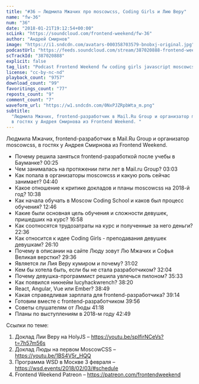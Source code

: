 ```yaml
---
title: "#36 – Людмила Мжачих про moscowcss, Coding Girls и Лию Веру"
name: "fw-36"
num: "36"
date: "2018-01-21T19:12:54+00:00"
scLink: "https://soundcloud.com/frontend-weekend/fw-36"
author: "Андрей Смирнов"
image: "https://i1.sndcdn.com/avatars-000358703579-bnobxj-original.jpg"
podcastUrl: "https://feeds.soundcloud.com/stream/387020888-frontend-weekend-fw-36.m4a"
scTrackId: "387020888"
explicit: false
tag_list: "Podcast Frontend Weekend fw coding girls javascript moscowcss"
license: "cc-by-nc-nd"
playback_count: "9757"
download_count: "99"
favoritings_count: "77"
reposts_count: "9"
comment_count: "7"
waveform_url: "https://w1.sndcdn.com/0NxPJZRpbWta_m.png"
subtitle:
  "Людмила Мжачих, frontend-разработчик в Mail.Ru Group и организатор moscowcss,
  в гостях у Андрея Смирнова из Frontend Weekend. "
---
```


Людмила Мжачих, frontend-разработчик в Mail.Ru Group и организатор moscowcss, в
гостях у Андрея Смирнова из Frontend Weekend.

- Почему решила заняться frontend-разработкой после учебы в Бауманке?
  <timecode sec="25">00:25</timecode>
- Чем занималась на протяжении пяти лет в Mail.ru Group?
  <timecode sec="183">03:03</timecode>
- Как попала в организаторы moscowcss и какую роль сейчас занимает?
  <timecode sec="280">04:40</timecode>
- Какое отношение к критике докладов и планы moscowcss на 2018-й год?
  <timecode sec="638">10:38</timecode>
- Как начала обучать в Moscow Coding School и каков был процесс обучения?
  <timecode sec="766">12:46</timecode>
- Какие были основная цель обучения и сложности девушек, пришедших на курс?
  <timecode sec="1018">16:58</timecode>
- Как соотносятся трудозатраты на курс и полученные за него деньги?
  <timecode sec="1356">22:36</timecode>
- Как относится к идее Coding Girls - преподавания девушек девушкам?
  <timecode sec="1570">26:10</timecode>
- Почему в описании на сайте Люду зовут Лю Мжачих и Софья Великая верстки?
  <timecode sec="1776">29:36</timecode>
- Является ли Лия Веру кумиром и почему? <timecode sec="1862">31:02</timecode>
- Кем бы хотела быть, если бы не стала разработчиком?
  <timecode sec="1924">32:04</timecode>
- Почему девушка-программист решила увлечься пилоном?
  <timecode sec="2133">35:33</timecode>
- Как появился никнейм lucyhackwrench? <timecode sec="2300">38:20</timecode>
- React, Angular, Vue или Ember? <timecode sec="2329">38:49</timecode>
- Какая справедливая зарплата для frontend-разработчика?
  <timecode sec="2354">39:14</timecode>
- Готовим вместе с frontend-разработчиком <timecode sec="2396">39:56</timecode>
- Советы слушателям от Люды <timecode sec="2478">41:18</timecode>
- Планы по выступлениям в 2018-м году <timecode sec="2569">42:49</timecode>

Ссылки по теме:

1. Доклад Лии Веру на HolyJS – <https://youtu.be/spIfirNCeVs?t=7h57m56s>
2. Доклад Люды на первом MoscowCSS – <https://youtu.be/1BS4V5r_HQQ>
3. Программа WSD в Москве 3 февраля – <https://wsd.events/2018/02/03/#schedule>
4. Frontend Weekend Patreon – <https://patreon.com/frontendweekend>
